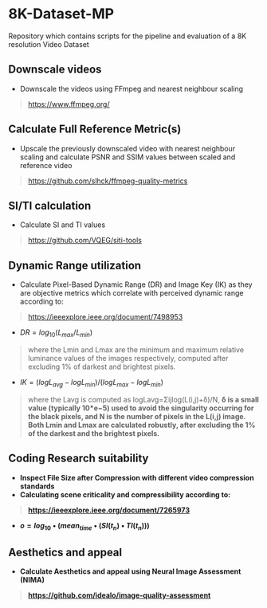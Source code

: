 # 8K-Dataset-MP
Repository which contains scripts for the pipeline and evaluation of a 8K resolution Video Dataset

## Downscale videos
- Downscale the videos using FFmpeg and nearest neighbour scaling
> https://www.ffmpeg.org/

## Calculate Full Reference Metric(s)
- Upscale the previously downscaled video with nearest neighbour scaling and calculate PSNR and SSIM values between scaled and reference video
> https://github.com/slhck/ffmpeg-quality-metrics

## SI/TI calculation
- Calculate SI and TI values
> https://github.com/VQEG/siti-tools

## Dynamic Range utilization
- Calculate Pixel-Based Dynamic Range (DR) and Image Key (IK) as they are objective metrics which correlate with perceived dynamic range according to:
> https://ieeexplore.ieee.org/document/7498953
- $` DR = log_{10} (L_{max} / L_{min} ) `$
> where the Lmin and Lmax are the minimum and maximum relative luminance values of the images respectively, computed after excluding 1% of darkest and brightest pixels.
- $` IK = (logL_{avg} - logL_{min}) / (logL_{max} - logL_{min}) `$
> where the Lavg is computed as logLavg=Σijlog(L(i,j)+δ)/N, <b> δ is a small value (typically 10*e−5) used to avoid the singularity occurring for the black pixels, and N is the number of pixels in the L(i,j) image. Both Lmin and Lmax are calculated robustly, after excluding the 1% of the darkest and the brightest pixels.

## Coding Research suitability
- Inspect File Size after Compression with different video compression standards
- Calculating scene criticality and compressibility according to:
> https://ieeexplore.ieee.org/document/7265973 
- $` o = log_{10} \bullet (mean_{time} \bullet (SI(t_n) \bullet TI(t_n))) `$


## Aesthetics and appeal
- Calculate Aesthetics and appeal using Neural Image Assessment (NIMA)
> https://github.com/idealo/image-quality-assessment 
